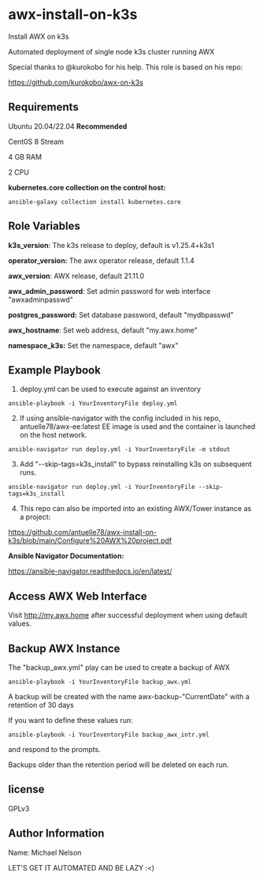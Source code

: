 # awx-install-on-k3s
Install AWX on k3s


Automated deployment of single node k3s cluster running AWX

Special thanks to @kurokobo for his help. This role is based on his repo:

https://github.com/kurokobo/awx-on-k3s

Requirements
------------

Ubuntu 20.04/22.04 **Recommended**

Cent0S 8 Stream

4 GB RAM

2 CPU

**kubernetes.core collection on the control host:**

```
ansible-galaxy collection install kubernetes.core

```

Role Variables
--------------


**k3s_version**: The k3s release to deploy, default is v1.25.4+k3s1

**operator_version:** The awx operator release, default 1.1.4

**awx_version**: AWX release, default 21.11.0

**awx_admin_password**: Set admin password for web interface "awxadminpasswd"

**postgres_password:** Set database password, default "mydbpasswd"

**awx_hostname**: Set web address, default "my.awx.home"

**namespace_k3s:** Set the namespace, default "awx"


Example Playbook
----------------

1. deploy.yml can be used to execute against an inventory

```
ansible-playbook -i YourInventoryFile deploy.yml

```
2. If using ansible-navigator with the config included in his repo,
   antuelle78/awx-ee:latest EE image is used and the container is launched on
   the host network.

```
ansible-navigator run deploy.yml -i YourInventoryFile -m stdout

```

3. Add "--skip-tags=k3s_install" to bypass reinstalling k3s on subsequent runs.

```
ansible-navigator run deploy.yml -i YourInventoryFile --skip-tags=k3s_install

```

4. This repo can also be imported into an existing AWX/Tower instance as a project:

https://github.com/antuelle78/awx-install-on-k3s/blob/main/Configure%20AWX%20project.pdf

**Ansible Navigator Documentation:**

https://ansible-navigator.readthedocs.io/en/latest/


Access AWX Web Interface
----------------

Visit http://my.awx.home after successful deployment when using default values.



Backup AWX Instance
----------------

The "backup_awx.yml" play can be used to create a backup of AWX

```
ansible-playbook -i YourInventoryFile backup_awx.yml

```
A backup will be created with the name awx-backup-"CurrentDate" with
a retention of 30 days

If you want to define these values run:

```
ansible-playbook -i YourInventoryFile backup_awx_intr.yml

```
and respond to the prompts.

Backups older than the retention period will be deleted on each run.


license
-------

GPLv3

Author Information
------------------

Name: Michael Nelson

LET'S GET IT AUTOMATED AND BE LAZY :<)
